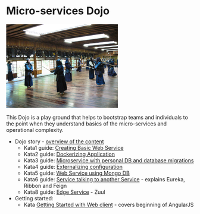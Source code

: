 # Micro-services Dojo

<img src="https://raw.githubusercontent.com/Accordance/microservice-dojo/master/misc/dojo.jpg" width="300">

This Dojo is a play ground that helps to bootstrap teams and individuals to
the point when they understand basics of the micro-services and operational
complexity.

* Dojo story - [overview of the content](http://accordance.github.io/microservice-dojo/guides/docs/dojo_story.html)
  * Kata1 guide: [Creating Basic Web Service](http://accordance.github.io/microservice-dojo/guides/docs/kata1/creating_basic_web_service.html)
  * Kata2 guide: [Dockerizing Application](http://accordance.github.io/microservice-dojo/guides/docs/kata2/dockerizing_application.html)
  * Kata3 guide: [Microservice with personal DB and database migrations](http://accordance.github.io/microservice-dojo/guides/docs/kata3/service_using_mysql_db.html)
  * Kata4 guide: [Externalizing configuration](http://accordance.github.io/microservice-dojo/guides/docs/kata4/externalizing_configuration.html)
  * Kata5 guide: [Web Service using Mongo DB](http://accordance.github.io/microservice-dojo/guides/docs/kata5/service_using_mongo_db.html)
  * Kata6 guide: [Service talking to another Service](http://accordance.github.io/microservice-dojo/guides/docs/kata6/service_talking_to_service.html) -
  explains Eureka, Ribbon and Feign
  * Kata8 guide: [Edge Service](http://accordance.github.io/microservice-dojo/guides/docs/kata8/edge_service.html) -
  Zuul
* Getting started:
  * Kata [Getting Started with Web client](http://accordance.github.io/microservice-dojo/guides/docs/kata-web-client/web-client-basics.html) - covers beginning of AngularJS

